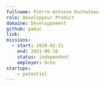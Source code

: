 ```yaml
---
fullname: Pierre-Antoine Duchateau
role: Développeur Produit
domaine: Développement
github: paduc
link:
missions:
  - start: 2020-02-11
    end: 2021-06-30
    status: independent
    employer: Octo
startups:
    - potentiel
---
```


